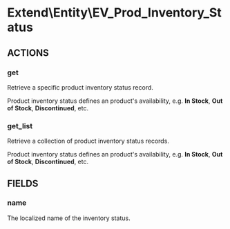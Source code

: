 # Extend\Entity\EV_Prod_Inventory_Status

## ACTIONS

### get

Retrieve a specific product inventory status record.

Product inventory status defines an product's availability, e.g. **In Stock**, **Out of Stock**, **Discontinued**, etc.

### get_list

Retrieve a collection of product inventory status records.

Product inventory status defines an product's availability, e.g. **In Stock**, **Out of Stock**, **Discontinued**, etc.

## FIELDS

### name

The localized name of the inventory status.
